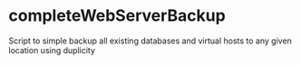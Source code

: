 # completeWebServerBackup
Script to simple backup all existing databases and virtual hosts to any given location using duplicity
